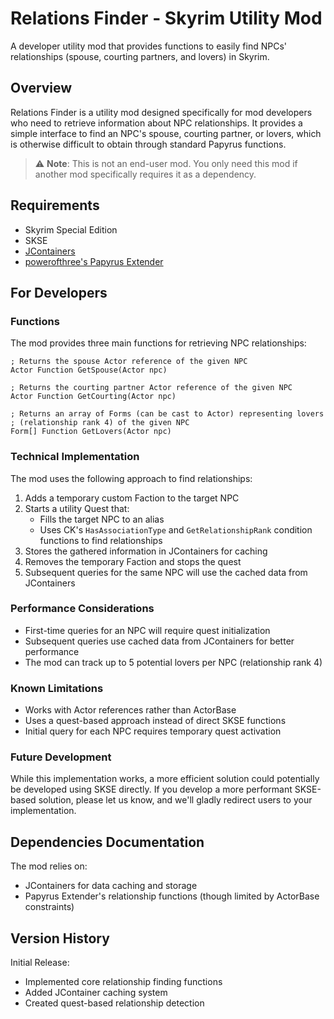 # Relations Finder - Skyrim Utility Mod

A developer utility mod that provides functions to easily find NPCs' relationships (spouse, courting partners, and lovers) in Skyrim.

## Overview

Relations Finder is a utility mod designed specifically for mod developers who need to retrieve information about NPC relationships. It provides a simple interface to find an NPC's spouse, courting partner, or lovers, which is otherwise difficult to obtain through standard Papyrus functions.

> ⚠️ **Note**: This is not an end-user mod. You only need this mod if another mod specifically requires it as a dependency.

## Requirements

- Skyrim Special Edition
- SKSE
- [JContainers](https://www.nexusmods.com/skyrimspecialedition/mods/16495)
- [powerofthree's Papyrus Extender](https://www.nexusmods.com/skyrimspecialedition/mods/22854)

## For Developers

### Functions

The mod provides three main functions for retrieving NPC relationships:

```papyrus
; Returns the spouse Actor reference of the given NPC
Actor Function GetSpouse(Actor npc)

; Returns the courting partner Actor reference of the given NPC
Actor Function GetCourting(Actor npc)

; Returns an array of Forms (can be cast to Actor) representing lovers 
; (relationship rank 4) of the given NPC
Form[] Function GetLovers(Actor npc)
```

### Technical Implementation

The mod uses the following approach to find relationships:

1. Adds a temporary custom Faction to the target NPC
2. Starts a utility Quest that:
   - Fills the target NPC to an alias
   - Uses CK's `HasAssociationType` and `GetRelationshipRank` condition functions to find relationships
3. Stores the gathered information in JContainers for caching
4. Removes the temporary Faction and stops the quest
5. Subsequent queries for the same NPC will use the cached data from JContainers

### Performance Considerations

- First-time queries for an NPC will require quest initialization
- Subsequent queries use cached data from JContainers for better performance
- The mod can track up to 5 potential lovers per NPC (relationship rank 4)

### Known Limitations

- Works with Actor references rather than ActorBase
- Uses a quest-based approach instead of direct SKSE functions
- Initial query for each NPC requires temporary quest activation

### Future Development

While this implementation works, a more efficient solution could potentially be developed using SKSE directly. If you develop a more performant SKSE-based solution, please let us know, and we'll gladly redirect users to your implementation.

## Dependencies Documentation

The mod relies on:
- JContainers for data caching and storage
- Papyrus Extender's relationship functions (though limited by ActorBase constraints)

## Version History

Initial Release:
- Implemented core relationship finding functions
- Added JContainer caching system
- Created quest-based relationship detection